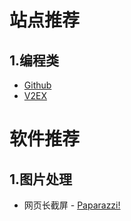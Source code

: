 # 站点推荐

## 1.编程类
* [Github](https://github.com)
* [V2EX](https://www.v2ex.com)

# 软件推荐

## 1.图片处理
* 网页长截屏 - [Paparazzi!](https://derailer.org/paparazzi/)

